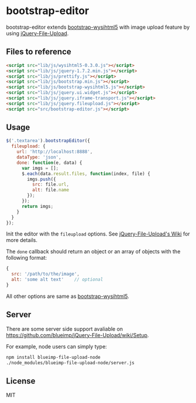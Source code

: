 # bootstrap-editor

bootstrap-editor extends [bootstrap-wysihtml5](https://github.com/jhollingworth/bootstrap-wysihtml5) with image upload feature by using [jQuery-File-Upload](https://github.com/blueimp/jQuery-File-Upload).

## Files to reference
```html
<script src="lib/js/wysihtml5-0.3.0.js"></script>
<script src="lib/js/jquery-1.7.2.min.js"></script>
<script src="lib/js/prettify.js"></script>
<script src="lib/js/bootstrap.min.js"></script>
<script src="lib/js/bootstrap-wysihtml5.js"></script>
<script src="lib/js/jquery.ui.widget.js"></script>
<script src="lib/js/jquery.iframe-transport.js"></script>
<script src="lib/js/jquery.fileupload.js"></script>
<script src="src/bootstrap-editor.js"></script>
```

## Usage


```javascript
$('.textarea').bootstrapEditor({
  fileupload: {
    url: 'http://localhost:8888',
    dataType: 'json',
    done: function(e, data) {
      var imgs = [];
      $.each(data.result.files, function(index, file) {
        imgs.push({
          src: file.url,
          alt: file.name
        });
      });
      return imgs;
    }
  }
});
```

Init the editor with the `fileupload` options. See [jQuery-File-Upload's Wiki](https://github.com/blueimp/jQuery-File-Upload/wiki/Options) for more details.

The `done` callback should return an object or an array of objects with the following format:

```javascript
{
  src: '/path/to/the/image',
  alt: 'some alt text'    // optional
}
```

All other options are same as [bootstrap-wysihtml5](https://github.com/jhollingworth/bootstrap-wysihtml5/).

## Server

There are some server side support avaliable on https://github.com/blueimp/jQuery-File-Upload/wiki/Setup.

For example, node users can simply type:

```sh
npm install blueimp-file-upload-node
./node_modules/blueimp-file-upload-node/server.js
```

## License

MIT
